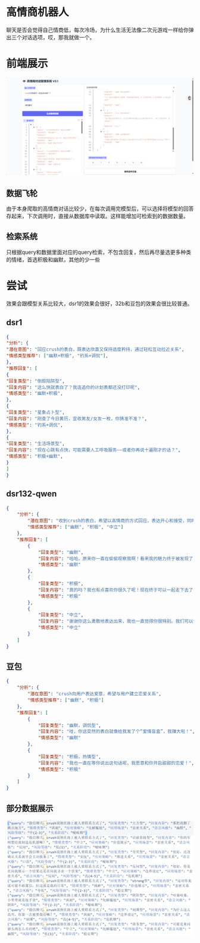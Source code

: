 # 高情商机器人

聊天是否会觉得自己情商低，每次冷场，为什么生活无法像二次元游戏一样给你弹出三个对话选项，哎，那我就做一个。

# 前端展示

![示例图片](image/前端.png)

## 数据飞轮
由于本身爬取的高情商对话比较少，在每次调用完模型后，可以选择将模型的回答存起来，下次调用时，直接从数据库中读取。这样能增加可检索到的数据数量。

## 检索系统
只根据query和数据里面对应的query检索，不包含回复，然后再尽量选更多种类的情绪，首选积极和幽默，其他的少一些

# 尝试

效果会跟模型关系比较大，dsr1的效果会很好，32b和豆包的效果会很比较普通。

## dsr1
```json
{
"分析": {
"潜在意图": "回应crush的表白，既表达欣喜又保持适度矜持，通过轻松互动拉近关系",
"情感类型推荐": ["幽默+积极", "钓系+调侃"],
},
"推荐回复": [
{
"回复类型": "倒叙陷阱型",
"回复内容": "这么快就表白了？我连追你的计划表都还没打印呢",
"情感类型": "幽默+积极",
},
{
"回复类型": "星象占卜型",
"回复内容": "刚查了今日黄历，宜收男友/女友一枚，你猜准不准？",
"情感类型": "钓系+调侃",
},
{
"回复类型": "生活场景型",
"回复内容": "现在心跳有点快，可能需要人工呼吸服务——或者你再说十遍刚才的话？",
"情感类型": "积极+幽默",
}
]
}
```

## dsr132-qwen
```json
{
    "分析": {
        "潜在意图": "收到crush的表白，希望以高情商的方式回应，表达开心和接受，同时保持轻松和幽默的氛围。",
        "情感类型推荐": ["幽默", "积极", "中立"]
    },
    "推荐回复": [
        {
            "回复类型": "幽默",
            "回复内容": "哈哈，原来你一直在偷偷观察我啊！看来我的魅力终于被发现了，终于可以光明正大地在一起了！",
            "情感类型": "幽默"
        },
        {
            "回复类型": "积极",
            "回复内容": "真的吗？我也有点喜欢你很久了呢！现在终于可以一起走下去了，期待和你分享更多美好的时光！",
            "情感类型": "积极"
        },
        {
            "回复类型": "中立",
            "回复内容": "谢谢你这么勇敢地表达出来，我也一直觉得你很特别。我们可以慢慢来，享受这段感情。",
            "情感类型": "中立"
        }
    ]
}
```

## 豆包
```json
{
    "分析": {
        "潜在意图": "crush向用户表达爱意，希望与用户建立恋爱关系",
        "情感类型推荐": ["幽默", "积极"] 
    },
    "推荐回复": [
        {
            "回复类型": "幽默，调侃型",
            "回复内容": "哇，你这突然的表白就像给我发了个“爱情盲盒”，我赚大啦！",
            "情感类型": "幽默"
        },
        {
            "回复类型": "积极，热情型",
            "回复内容": "我也一直在等你说出这句话呢，我愿意和你开启甜甜的恋爱！",
            "情感类型": "积极"
        }
    ]
}
```

## 部分数据展示

![示例图片](image/data.png)
